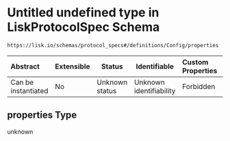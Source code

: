 # Untitled undefined type in LiskProtocolSpec Schema

```txt
https://lisk.io/schemas/protocol_specs#/definitions/Config/properties
```

| Abstract            | Extensible | Status         | Identifiable            | Custom Properties | Additional Properties | Access Restrictions | Defined In                                                                                     |
| :------------------ | ---------- | -------------- | ----------------------- | :---------------- | --------------------- | ------------------- | ---------------------------------------------------------------------------------------------- |
| Can be instantiated | No         | Unknown status | Unknown identifiability | Forbidden         | Allowed               | none                | [lisk_protocol_specs.schema.json\*](../lisk_protocol_specs.schema.json 'open original schema') |

## properties Type

unknown
